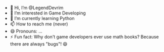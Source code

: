 - 👋 Hi, I’m @LegendDevrim
- 👀 I’m interested in Game Developing
- 🌱 I’m currently learning Python
- 📫 How to reach me (never)
- 😄 Pronouns: ...
- ⚡ Fun fact: Why don't game developers ever use math books?
Because there are always "bugs"! 😄

<!---
LegendDevrim/LegendDevrim is a ✨ special ✨ repository because its `README.md` (this file) appears on your GitHub profile.
You can click the Preview link to take a look at your changes.
--->
